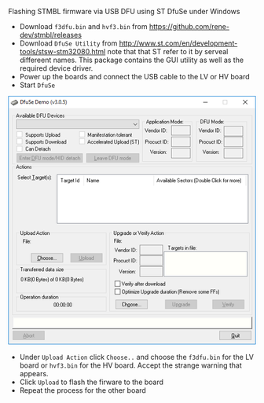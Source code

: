 Flashing STMBL firmware via USB DFU using ST DfuSe under Windows
- Download `f3dfu.bin` and `hvf3.bin` from https://github.com/rene-dev/stmbl/releases
- Download `DfuSe Utility` from http://www.st.com/en/development-tools/stsw-stm32080.html 
note that that ST refer to it by serveal differeent names. This package contains the GUI utility as well as the required device driver.
- Power up the boards and connect the USB cable to the LV or HV board
- Start `DfuSe`

![Screenshot of `DfUse`](screenshots/DfuSe.png)

- Under `Upload Action` click `Choose..` and choose the `f3dfu.bin` for the LV board or `hvf3.bin` for the HV board. Accept the strange warning that appears.
- Click `Upload` to flash the firware to the board
- Repeat the process for the other board
